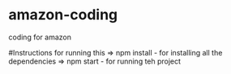 # amazon-coding
coding for amazon

#Instructions for running this 
    => npm install    - for installing all the dependencies
    => npm start      - for running teh project
